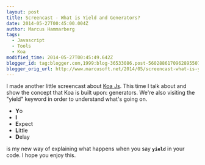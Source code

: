 ```yaml
---
layout: post
title: Screencast - What is Yield and Generators?
date: 2014-05-27T00:45:00.004Z
author: Marcus Hammarberg
tags:
  - Javascript
  - Tools
  - Koa
modified_time: 2014-05-27T00:45:49.642Z
blogger_id: tag:blogger.com,1999:blog-36533086.post-5602886170962895507
blogger_orig_url: http://www.marcusoft.net/2014/05/screencast-what-is-yield-and-generators.html
---
```


I made another little screencast about [Koa Js](http://www.koajs.com/). This time I talk about and show the concept that Koa is built upon: generators. We're also visiting the "yield" keyword in order to understand what's going on.

* **Y**o
* **I**
* **E**xpect
* **L**ittle
* **D**elay

is my new way of explaining what happens when you say **`yield`** in your code. I hope you enjoy this.
